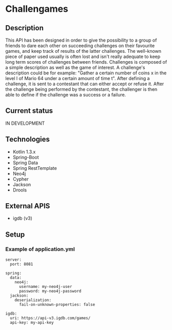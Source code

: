 # Challengames

## Description
This API has been designed in order to give the possibility to a group of friends to dare each other on succeeding challenges on their favourite games, and keep track of results of the latter challenges. The well-known piece of paper used usually is often lost and isn't really adequate to keep long term scores of challenges between friends. Challenges is composed of a simple description as well as the game of interest. A challenge's description could be for example: "Gather a certain number of coins x in the level l of Mario 64 under a certain amount of time t". After defining a challenge, it is sent to a contestant that can either accept or refuse it. After the challenge being performed by the contestant, the challenger is then able to define if the challenge was a success or a failure.

## Current status
IN DEVELOPMENT

## Technologies
- Kotlin 1.3.x
- Spring-Boot
- Spring Data
- Spring RestTemplate
- Neo4j
- Cypher
- Jackson
- Drools

## External APIS
- igdb (v3)

## Setup
### Example of application.yml
```
server:
  port: 8081

spring:
  data:
    neo4j:
      username: my-neo4j-user
      password: my-neo4j-password
  jackson:
    deserialization:
      fail-on-unknown-properties: false

igdb:
  uri: https://api-v3.igdb.com/games/
  api-key: my-api-key
```
